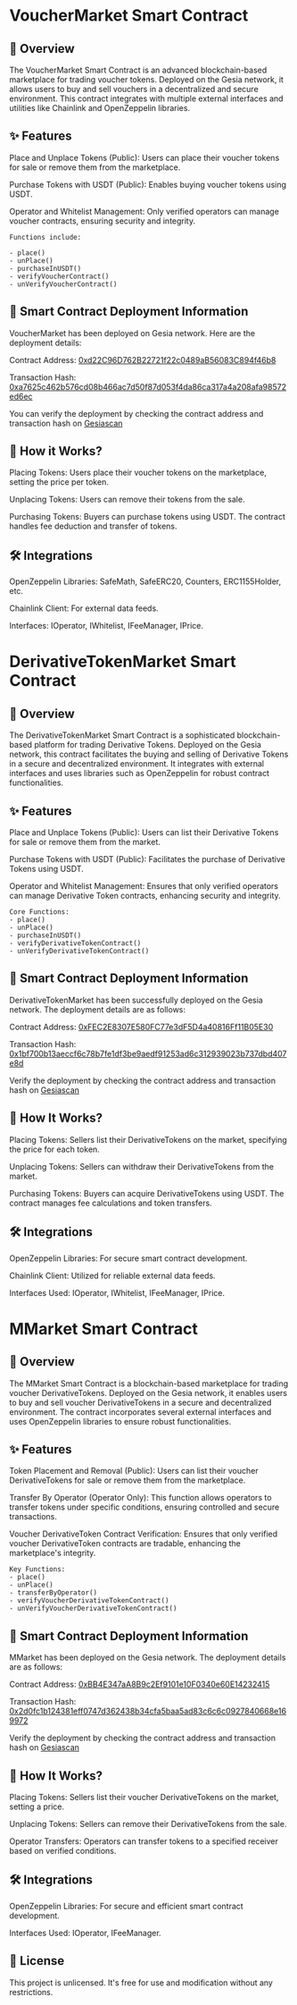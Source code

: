 # VoucherMarket Smart Contract

## 📖 Overview

The VoucherMarket Smart Contract is an advanced blockchain-based marketplace for trading voucher tokens. Deployed on the Gesia network, it allows users to buy and sell vouchers in a decentralized and secure environment. This contract integrates with multiple external interfaces and utilities like Chainlink and OpenZeppelin libraries.

## ✨ Features

Place and Unplace Tokens (Public): Users can place their voucher tokens for sale or remove them from the marketplace.

Purchase Tokens with USDT (Public): Enables buying voucher tokens using USDT.

Operator and Whitelist Management: Only verified operators can manage voucher contracts, ensuring security and integrity.

```
Functions include:

- place()
- unPlace()
- purchaseInUSDT()
- verifyVoucherContract()
- unVerifyVoucherContract()
```

## 🚀 Smart Contract Deployment Information

VoucherMarket has been deployed on Gesia network. Here are the deployment details:

Contract Address: [0xd22C96D762B22721f22c0489aB56083C894f46b8](https://explorer.gesia.io/address/0xd22C96D762B22721f22c0489aB56083C894f46b8)

Transaction Hash: [0xa7625c462b576cd08b466ac7d50f87d053f4da86ca317a4a208afa98572ed6ec](https://explorer.gesia.io/tx/0xa7625c462b576cd08b466ac7d50f87d053f4da86ca317a4a208afa98572ed6ec)

You can verify the deployment by checking the contract address and transaction hash on [Gesiascan](https://explorer.gesia.io/)

## 📝 How it Works?

Placing Tokens: Users place their voucher tokens on the marketplace, setting the price per token.

Unplacing Tokens: Users can remove their tokens from the sale.

Purchasing Tokens: Buyers can purchase tokens using USDT. The contract handles fee deduction and transfer of tokens.

## 🛠️ Integrations

OpenZeppelin Libraries: SafeMath, SafeERC20, Counters, ERC1155Holder, etc.

Chainlink Client: For external data feeds.

Interfaces: IOperator, IWhitelist, IFeeManager, IPrice.

# DerivativeTokenMarket Smart Contract

## 📖 Overview

The DerivativeTokenMarket Smart Contract is a sophisticated blockchain-based platform for trading Derivative Tokens. Deployed on the Gesia network, this contract facilitates the buying and selling of Derivative Tokens in a secure and decentralized environment. It integrates with external interfaces and uses libraries such as OpenZeppelin for robust contract functionalities.

## ✨ Features

Place and Unplace Tokens (Public): Users can list their Derivative Tokens for sale or remove them from the market.

Purchase Tokens with USDT (Public): Facilitates the purchase of Derivative Tokens using USDT.

Operator and Whitelist Management: Ensures that only verified operators can manage Derivative Token contracts, enhancing security and integrity.

```
Core Functions:
- place()
- unPlace()
- purchaseInUSDT()
- verifyDerivativeTokenContract()
- unVerifyDerivativeTokenContract()
```

## 🚀 Smart Contract Deployment Information

DerivativeTokenMarket has been successfully deployed on the Gesia network. The deployment details are as follows:

Contract Address: [0xFEC2E8307E580FC77e3dF5D4a40816Ff11B05E30](https://explorer.gesia.io/address/0xFEC2E8307E580FC77e3dF5D4a40816Ff11B05E30)

Transaction Hash: [0x1bf700b13aeccf6c78b7fe1df3be9aedf91253ad6c312939023b737dbd407e8d](https://explorer.gesia.io/tx/0x1bf700b13aeccf6c78b7fe1df3be9aedf91253ad6c312939023b737dbd407e8d)

Verify the deployment by checking the contract address and transaction hash on [Gesiascan](https://explorer.gesia.io/)

## 📝 How It Works?

Placing Tokens: Sellers list their DerivativeTokens on the market, specifying the price for each token.

Unplacing Tokens: Sellers can withdraw their DerivativeTokens from the market.

Purchasing Tokens: Buyers can acquire DerivativeTokens using USDT. The contract manages fee calculations and token transfers.

## 🛠️ Integrations

OpenZeppelin Libraries: For secure smart contract development.

Chainlink Client: Utilized for reliable external data feeds.

Interfaces Used: IOperator, IWhitelist, IFeeManager, IPrice.

# MMarket Smart Contract

## 📖 Overview

The MMarket Smart Contract is a blockchain-based marketplace for trading voucher DerivativeTokens. Deployed on the Gesia network, it enables users to buy and sell voucher DerivativeTokens in a secure and decentralized environment. The contract incorporates several external interfaces and uses OpenZeppelin libraries to ensure robust functionalities.

## ✨ Features

Token Placement and Removal (Public): Users can list their voucher DerivativeTokens for sale or remove them from the marketplace.

Transfer By Operator (Operator Only): This function allows operators to transfer tokens under specific conditions, ensuring controlled and secure transactions.

Voucher DerivativeToken Contract Verification: Ensures that only verified voucher DerivativeToken contracts are tradable, enhancing the marketplace's integrity.

```
Key Functions:
- place()
- unPlace()
- transferByOperator()
- verifyVoucherDerivativeTokenContract()
- unVerifyVoucherDerivativeTokenContract()
```

## 🚀 Smart Contract Deployment Information

MMarket has been deployed on the Gesia network. The deployment details are as follows:

Contract Address: [0xBB4E347aA8B9c2Ef9101e10F0340e60E14232415](https://explorer.gesia.io/address/0xBB4E347aA8B9c2Ef9101e10F0340e60E14232415)

Transaction Hash: [0x2d0fc1b124381eff0747d362438b34cfa5baa5ad83c6c6c0927840668e169972](https://explorer.gesia.io/tx/0x2d0fc1b124381eff0747d362438b34cfa5baa5ad83c6c6c0927840668e169972)

Verify the deployment by checking the contract address and transaction hash on [Gesiascan](https://explorer.gesia.io/)

## 📝 How It Works?

Placing Tokens: Sellers list their voucher DerivativeTokens on the market, setting a price.

Unplacing Tokens: Sellers can remove their DerivativeTokens from the sale.

Operator Transfers: Operators can transfer tokens to a specified receiver based on verified conditions.

## 🛠️ Integrations

OpenZeppelin Libraries: For secure and efficient smart contract development.

Interfaces Used: IOperator, IFeeManager.

## 📄 License

This project is unlicensed. It's free for use and modification without any restrictions.
